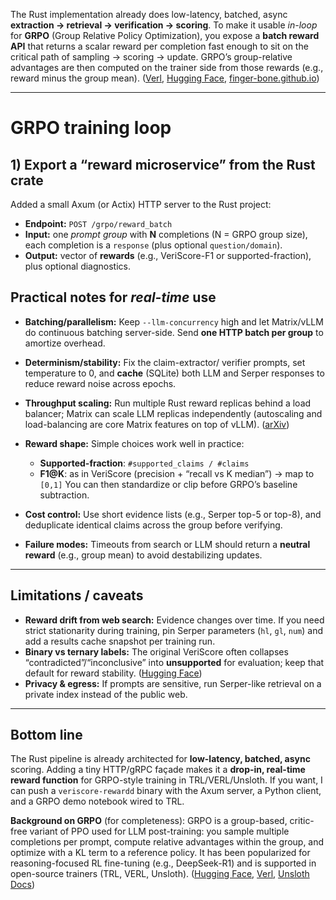 The Rust implementation already does low-latency, batched, async **extraction → retrieval → verification → scoring**. 
To make it usable *in-loop* for **GRPO** (Group Relative Policy Optimization), 
you expose a **batch reward API** that returns a scalar reward per completion fast enough to sit on the critical path of sampling → scoring → update. 
GRPO’s group-relative advantages are then computed on the trainer side from those rewards (e.g., reward minus the group mean). ([Verl][1], [Hugging Face][2], [finger-bone.github.io][3])

---

# GRPO training loop

## 1) Export a “reward microservice” from the Rust crate

Added a small Axum (or Actix) HTTP server to the Rust project:

* **Endpoint:** `POST /grpo/reward_batch`
* **Input:** one *prompt group* with **N** completions (N = GRPO group size), each completion is a `response` (plus optional `question/domain`).
* **Output:** vector of **rewards** (e.g., VeriScore-F1 or supported-fraction), plus optional diagnostics.

## Practical notes for *real-time* use

* **Batching/parallelism:** Keep `--llm-concurrency` high and let Matrix/vLLM do continuous batching server-side. Send **one HTTP batch per group** to amortize overhead.
* **Determinism/stability:** Fix the claim-extractor/ verifier prompts, set temperature to 0, and **cache** (SQLite) both LLM and Serper responses to reduce reward noise across epochs.
* **Throughput scaling:** Run multiple Rust reward replicas behind a load balancer; Matrix can scale LLM replicas independently (autoscaling and load-balancing are core Matrix features on top of vLLM). ([arXiv][4])
* **Reward shape:** Simple choices work well in practice:

  * **Supported-fraction**: `#supported_claims / #claims`
  * **F1\@K**: as in VeriScore (precision + “recall vs K median”) → map to `[0,1]`
    You can then standardize or clip before GRPO’s baseline subtraction.
* **Cost control:** Use short evidence lists (e.g., Serper top-5 or top-8), and deduplicate identical claims across the group before verifying.
* **Failure modes:** Timeouts from search or LLM should return a **neutral reward** (e.g., group mean) to avoid destabilizing updates.

---

## Limitations / caveats

* **Reward drift from web search:** Evidence changes over time. If you need strict stationarity during training, pin Serper parameters (`hl`, `gl`, `num`) and add a results cache snapshot per training run.
* **Binary vs ternary labels:** The original VeriScore often collapses “contradicted”/“inconclusive” into **unsupported** for evaluation; keep that default for reward stability. ([Hugging Face][2])
* **Privacy & egress:** If prompts are sensitive, run Serper-like retrieval on a private index instead of the public web.

---

## Bottom line

The Rust pipeline is already architected for **low-latency, batched, async** scoring. Adding a tiny HTTP/gRPC façade makes it a **drop-in, real-time reward function** for GRPO-style training in TRL/VERL/Unsloth. If you want, I can push a `veriscore-rewardd` binary with the Axum server, a Python client, and a GRPO demo notebook wired to TRL.

**Background on GRPO** (for completeness): GRPO is a group-based, critic-free variant of PPO used for LLM post-training: you sample multiple completions per prompt, compute relative advantages within the group, and optimize with a KL term to a reference policy. It has been popularized for reasoning-focused RL fine-tuning (e.g., DeepSeek-R1) and is supported in open-source trainers (TRL, VERL, Unsloth). ([Hugging Face][2], [Verl][1], [Unsloth Docs][5])

[1]: https://verl.readthedocs.io/en/latest/algo/grpo.html?utm_source=chatgpt.com "Group Relative Policy Optimization (GRPO) — verl documentation"
[2]: https://huggingface.co/learn/cookbook/fine_tuning_llm_grpo_trl?utm_source=chatgpt.com "Post training an LLM for reasoning with GRPO in TRL - Hugging Face"
[3]: https://finger-bone.github.io/rl-crashcourse/05/?utm_source=chatgpt.com "GRPO - Reinforcement Learning Crashcourse"
[4]: https://arxiv.org/abs/2405.20304?utm_source=chatgpt.com "Group Robust Preference Optimization in Reward-free RLHF"
[5]: https://docs.unsloth.ai/basics/reinforcement-learning-rl-guide/tutorial-train-your-own-reasoning-model-with-grpo?utm_source=chatgpt.com "Tutorial: Train your own Reasoning model with GRPO | Unsloth Documentation"
